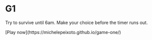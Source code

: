 # G1
<p>Try to survive until 6am. Make your choice before the timer runs out.</p>
<p>[Play now](https://michelepeixoto.github.io/game-one/)</p>

